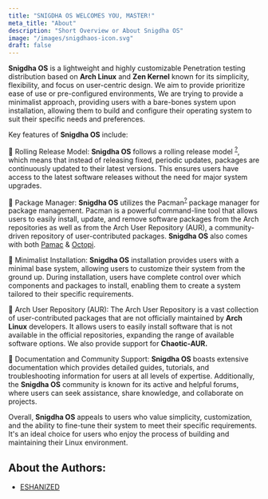 ```yaml
---
title: "SNIGDHA OS WELCOMES YOU, MASTER!"
meta_title: "About"
description: "Short Overview or About Snigdha OS"
image: "/images/snigdhaos-icon.svg"
draft: false
---
```


**Snigdha OS** is a lightweight and highly customizable Penetration testing distribution based on **Arch Linux** and **Zen Kernel** known for its simplicity, flexibility, and focus on user-centric design. We aim to provide prioritize ease of use or pre-configured environments, We are trying to provide a minimalist approach, providing users with a bare-bones system upon installation, allowing them to build and configure their operating system to suit their specific needs and preferences.

Key features of **Snigdha OS** include:

🎯 Rolling Release Model: **Snigdha OS** follows a rolling release model <sup>[?](https://en.wikipedia.org/wiki/Rolling_release)</sup>, which means that instead of releasing fixed, periodic updates, packages are continuously updated to their latest versions. This ensures users have access to the latest software releases without the need for major system upgrades.

🎯 Package Manager: **Snigdha OS** utilizes the Pacman<sup>[?](https://wiki.archlinux.org/title/pacman)</sup> package manager for package management. Pacman is a powerful command-line tool that allows users to easily install, update, and remove software packages from the Arch repositories as well as from the Arch User Repository (AUR), a community-driven repository of user-contributed packages. **Snigdha OS** also comes with both [Pamac](https://wiki.manjaro.org/index.php/Pamac) & [Octopi](https://tintaescura.com/projects/octopi/).

🎯 Minimalist Installation: **Snigdha OS** installation provides users with a minimal base system, allowing users to customize their system from the ground up. During installation, users have complete control over which components and packages to install, enabling them to create a system tailored to their specific requirements.

🎯 Arch User Repository (AUR): The Arch User Repository is a vast collection of user-contributed packages that are not officially maintained by **Arch Linux** developers. It allows users to easily install software that is not available in the official repositories, expanding the range of available software options. We also provide support for **Chaotic-AUR.**

🎯 Documentation and Community Support: **Snigdha OS** boasts extensive documentation which provides detailed guides, tutorials, and troubleshooting information for users at all levels of expertise. Additionally, the **Snigdha OS** community is known for its active and helpful forums, where users can seek assistance, share knowledge, and collaborate on projects.

Overall, **Snigdha OS** appeals to users who value simplicity, customization, and the ability to fine-tune their system to meet their specific requirements. It's an ideal choice for users who enjoy the process of building and maintaining their Linux environment.

## About the Authors:
 - [ESHANIZED](/authors/eshanized/)